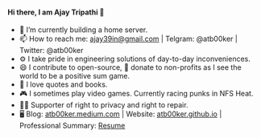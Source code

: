 #### Hi there, I am Ajay Tripathi 👋

- 🌱 I’m currently building a home server.
- 📫 How to reach me: ajay39in@gmail.com | Telgram: @atb00ker | Twitter: @atb00ker 
- ⚙️ I take pride in engineering solutions of day-to-day inconveniences.
- 😄 I contribute to open-source, 💸 donate to non-profits as I see the world to be a positive sum game.
- 🔖 I love quotes and books.
- 🎮 I sometimes play video games. Currently racing punks in NFS Heat.
- 🦸‍♂️ Supporter of right to privacy and right to repair.
- 🖥️ Blog: [atb00ker.medium.com](https://atb00ker.medium.com/) | Website: [atb00ker.github.io](https://atb00ker.github.io/) | Professional Summary: [Resume](https://atb00ker.github.io/assets/files/Resume-Ajay-Tripathi.pdf)
